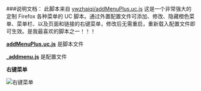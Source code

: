 ###说明文档：
此脚本来自 [ywzhaiqi/addMenuPlus.uc.js](https://github.com/ywzhaiqi/userChromeJS/tree/master/addmenuPlus)
这是一个非常强大的定制 Firefox 各种菜单的 UC 脚本。通过外置配置文件可添加、修改、隐藏橙色菜单、菜单栏、以及页面和链接的右键菜单，修改后无需重启，重新载入配置文件即可生效。是我最喜欢的脚本之一！！！


**[addMenuPlus.uc.js](https://github.com/ywzhaiqi/userChromeJS/blob/master/addmenuPlus/addMenuPlus.uc.js)** 是脚本文件


**[_addmenu.js](https://github.com/defpt/userChromeJs/blob/master/addMenuPlus/_addmenu.js)** 是配置文件

**右键菜单**

![右键菜单](https://github.com/defpt/userChromeJs/blob/master/addMenuPlus/FFmenu.png?raw=true)

